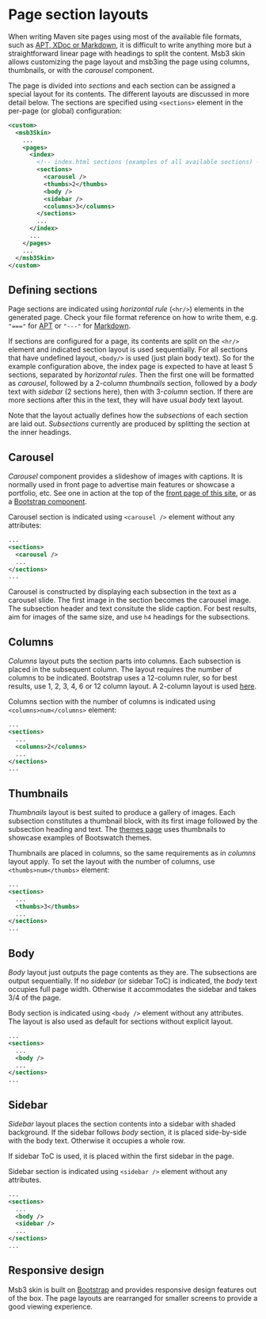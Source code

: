 # Page section layouts

When writing Maven site pages using most of the available file formats, such as
[APT, XDoc or Markdown][doxia-formats], it is difficult to write anything more but a
straightforward linear page with headings to split the content. Msb3 skin allows customizing
the page layout and msb3ing the page using columns, thumbnails, or with the _carousel_ component.

The page is divided into _sections_ and each section can be assigned a special layout for its
contents. The different layouts are discussed in more detail below. The sections are specified
using `<sections>` element in the per-page (or global) configuration:

```xml
<custom>
  <msb3Skin>
    ...
    <pages>
      <index>
        <!-- index.html sections (examples of all available sections) -->
        <sections>
          <carousel />
          <thumbs>2</thumbs>
          <body />
          <sidebar />
          <columns>3</columns>
        </sections>
        ...
      </index>
      ...
    </pages>
    ...
  </msb3Skin>
</custom>
```

[doxia-formats]: http://maven.apache.org/doxia/references/index.html


## Defining sections

Page sections are indicated using _horizontal rule_ (`<hr/>`) elements in the generated page.
Check your file format reference on how to write them, e.g. `"==="` for [APT][apt-ref] or `"---"`
for [Markdown][markdown-hr-ref].

If sections are configured for a page, its contents are split on the `<hr/>` element
and indicated section layout is used sequentially. For all sections that have undefined
layout, `<body/>` is used (just plain body text). So for the example configuration above, the index
page is expected to have at least 5 sections, separated by _horizontal rules_. Then the first
one will be formatted as _carousel_, followed by a 2-column _thumbnails_ section, followed by
a _body_ text with _sidebar_ (2 sections here), then with 3-_column_ section. If there are more
sections after this in the text, they will have usual _body_ text layout.

Note that the layout actually defines how the _subsections_ of each section are laid out.
_Subsections_ currently are produced by splitting the section at the inner headings.

[apt-ref]: http://maven.apache.org/doxia/references/apt-format.html
[markdown-hr-ref]: http://daringfireball.net/projects/markdown/syntax#hr


## Carousel

_Carousel_ component provides a slideshow of images with captions. It is normally used in front page
to advertise main features or showcase a portfolio, etc. See one in action at the top of the
[front page of this site][carousel-msb3], or as a [Bootstrap component][carousel-bootstrap].

Carousel section is indicated using `<carousel />` element without any attributes:

```xml
...
<sections>
  <carousel />
  ...
</sections>
...
```

Carousel is constructed by displaying each subsection in the text as a carousel slide. The first
image in the section becomes the carousel image. The subsection header and text consitute the slide
caption. For best results, aim for images of the same size, and use `h4` headings for the
subsections.

[carousel-msb3]: ../
[carousel-bootstrap]: http://twitter.github.com/bootstrap/javascript.html#carousel


## Columns

_Columns_ layout puts the section parts into columns. Each subsection is placed in the subsequent
column. The layout requires the number of columns to be indicated. Bootstrap uses a 12-column
ruler, so for best results, use 1, 2, 3, 4, 6 or 12 column layout. A 2-column layout is used
[here][columns-msb3].

Columns section with the number of columns is indicated using `<columns>num</columns>` element:

```xml
...
<sections>
  ...
  <columns>2</columns>
  ...
</sections>
...
```

[columns-msb3]: ./#Usage


## Thumbnails

_Thumbnails_ layout is best suited to produce a gallery of images. Each subsection constitutes a
thumbnail block, with its first image followed by the subsection heading and text. The [themes
page][themes-msb3] uses thumbnails to showcase examples of Bootswatch themes.

Thumbnails are placed in columns, so the same requirements as in _columns_ layout apply. To set
the layout with the number of columns, use `<thumbs>num</thumbs>` element:

```xml
...
<sections>
  ...
  <thumbs>3</thumbs>
  ...
</sections>
...
```

[themes-msb3]: themes/#theme-bootswatch


## Body

_Body_ layout just outputs the page contents as they are. The subsections are output sequentially.
If no _sidebar_ (or sidebar ToC) is indicated, the _body_ text occupies full page width. Otherwise
it accommodates the sidebar and takes 3/4 of the page.

Body section is indicated using `<body />` element without any attributes. The layout is also used
as default for sections without explicit layout.

```xml
...
<sections>
  ...
  <body />
  ...
</sections>
...
```


## Sidebar

_Sidebar_ layout places the section contents into a sidebar with shaded background. If the sidebar
follows _body_ section, it is placed side-by-side with the body text. Otherwise it occupies a whole
row.

If sidebar ToC is used, it is placed within the first sidebar in the page.

Sidebar section is indicated using `<sidebar />` element without any attributes.

```xml
...
<sections>
  ...
  <body />
  <sidebar />
  ...
</sections>
...
```


## Responsive design

Msb3 skin is built on [Bootstrap][bootstrap] and provides responsive design features out of the
box. The page layouts are rearranged for smaller screens to provide a good viewing experience.

[bootstrap]: http://getbootstrap.com
